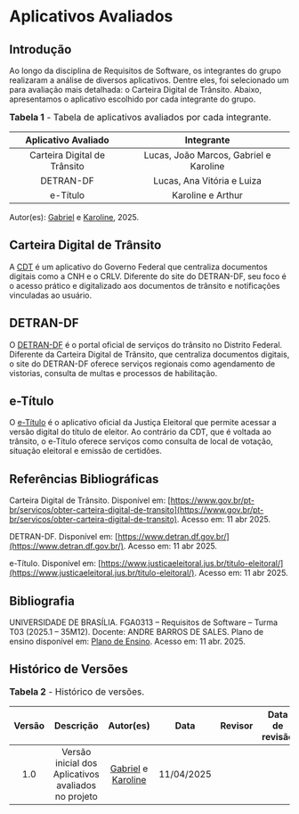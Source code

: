 # Aplicativos Avaliados

## Introdução

Ao longo da disciplina de Requisitos de Software, os integrantes do grupo realizaram a análise de diversos aplicativos. Dentre eles, foi selecionado um para avaliação mais detalhada: o Carteira Digital de Trânsito. Abaixo, apresentamos o aplicativo escolhido por cada integrante do grupo.

<font size="3"><p style="text-align: left">**Tabela 1** - Tabela de aplicativos avaliados por cada integrante.</p></font>

| Aplicativo Avaliado | Integrante |
|:-------------:|:----------:|
| Carteira Digital de Trânsito| Lucas, João Marcos, Gabriel e Karoline|
| DETRAN-DF | Lucas, Ana Vitória e Luiza |
| e-Título | Karoline e Arthur |


Autor(es): [Gabriel](https://github.com/BrzGab) e [Karoline](https://github.com/KarolineLuz), 2025.

## Carteira Digital de Trânsito
 A [CDT](https://www.gov.br/pt-br/apps/carteira-digital-de-transito-1) é um aplicativo do Governo Federal que centraliza documentos digitais como a CNH e o CRLV. Diferente do site do DETRAN-DF, seu foco é o acesso prático e digitalizado aos documentos de trânsito e notificações vinculadas ao usuário.


## DETRAN-DF
O [DETRAN-DF](https://www.detran.df.gov.br/) é o portal oficial de serviços do trânsito no Distrito Federal. Diferente da Carteira Digital de Trânsito, que centraliza documentos digitais, o site do DETRAN-DF oferece serviços regionais como agendamento de vistorias, consulta de multas e processos de habilitação.




## e-Título

O [e-Título](https://www.justicaeleitoral.jus.br/titulo-eleitoral/) é o aplicativo oficial da Justiça Eleitoral que permite acessar a versão digital do título de eleitor. Ao contrário da CDT, que é voltada ao trânsito, o e-Título oferece serviços como consulta de local de votação, situação eleitoral e emissão de certidões.


## Referências Bibliográficas 

Carteira Digital de Trânsito. Disponível em: [https://www.gov.br/pt-br/servicos/obter-carteira-digital-de-transito](https://www.gov.br/pt-br/servicos/obter-carteira-digital-de-transito). Acesso em: 11 abr 2025.

DETRAN-DF. Disponível em: [https://www.detran.df.gov.br/](https://www.detran.df.gov.br/). Acesso em: 11 abr 2025.

e-Título. Disponível em: [https://www.justicaeleitoral.jus.br/titulo-eleitoral/](https://www.justicaeleitoral.jus.br/titulo-eleitoral/). Acesso em: 11 abr 2025.

## Bibliografia

UNIVERSIDADE DE BRASÍLIA. FGA0313 – Requisitos de Software – Turma T03 (2025.1 – 35M12). Docente: ANDRE BARROS DE SALES. Plano de ensino disponível em: [Plano de Ensino](https://aprender3.unb.br/pluginfile.php/3095981/mod_resource/content/57/FGA0303-T03.pdf). Acesso em: 11 abr. 2025.



## Histórico de Versões

<font size="3"><p style="text-align: left">**Tabela 2** - Histórico de versões.</p></font>

| Versão |               Descrição                |   Autor(es)   |    Data    |    Revisor     | Data de revisão |
| :----: | :------------------------------------: | :--------: | :--------: | :------------: | :-------------: |
|  1.0   | Versão inicial dos Aplicativos avaliados no projeto | [Gabriel](https://github.com/BrzGab) e [Karoline](https://github.com/KarolineLuz) | 11/04/2025 |  |    |
